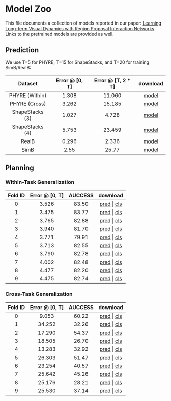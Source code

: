 # Model Zoo

This file documents a collection of models reported in our paper: [Learning Long-term Visual Dynamics with Region Proposal Interaction Networks](https://arxiv.org/abs/2008.02265). Links to the pretrained models are provided as well.


## Prediction

We use T=5 for PHYRE, T=15 for ShapeStacks, and T=20 for training SimB/RealB:

| Dataset         | Error @ [0, T] | Error @ [T, 2 * T] | download
| :-------------: | :------------: | :----------------: | :---:
| PHYRE (Within)  |      1.308     |       11.060       | [model](https://drive.google.com/file/d/10g0U00-pv2dRH2PjfrSi1jlnF4OewrX4/view?usp=sharing)
| PHYRE (Cross)   |      3.262     |       15.185       | [model](https://drive.google.com/file/d/1WLA5w3944Cz2CAmFpZK6uJv_V4UmTEfV/view?usp=sharing)
| ShapeStacks (3) |      1.027     |        4.728       | [model](https://drive.google.com/file/d/1VufPAnn2uSeAe1I9KA-NctpvGTjuLscX/view?usp=sharing)
| ShapeStacks (4) |      5.753     |       23.459       | [model](https://drive.google.com/file/d/1VufPAnn2uSeAe1I9KA-NctpvGTjuLscX/view?usp=sharing)
| RealB           |      0.296     |        2.336       | [model](https://drive.google.com/file/d/1w8Id8UYfQcYhc3nh2_I6Qnkt56Qr29xS/view?usp=sharing)
| SimB            |      2.55      |        25.77       | [model](https://drive.google.com/file/d/1vbJWlLCdT6GqTqry61TB3eEOGtDg9q-J/view?usp=sharing)

## Planning

### Within-Task Generalization

| Fold ID | Error @ [0, T] | AUCCESS | download
| :-----: | :------------: | :-----: | :------:
| 0       | 3.526          |  83.50  | [pred](https://drive.google.com/file/d/1h-zEsOM0FyPog1Urh5slnpKuKXxG16bd/view?usp=sharing) \| [cls](https://drive.google.com/file/d/1kRiuzEHU2t4K2W_rp2jo5KZr6Lyhq78B/view?usp=sharing)
| 1       | 3.475          |  83.77  | [pred](https://drive.google.com/file/d/1y5Db5RZvBSv2t73jjCOxK5Uo0c17_-kA/view?usp=sharing) \| [cls](https://drive.google.com/file/d/1o2Kv9kxLsyHbp3r3vNch9DSxx5YdCBQQ/view?usp=sharing)
| 2       | 3.765          |  82.88  | [pred](https://drive.google.com/file/d/1txkVHkS1PIRXMfG9QLbw3wVhs6gwkoMQ/view?usp=sharing) \| [cls](https://drive.google.com/file/d/1BJjNypaEz1ooeOcJCaXOqrDp-Ykw0QeP/view?usp=sharing)
| 3       | 3.940          |  81.70  | [pred](https://drive.google.com/file/d/1yHvWAbrYTXo-G6K_hW131iVmU-Te2oRY/view?usp=sharing) \| [cls](https://drive.google.com/file/d/1knwqC0OzJu-TA7bsfM0KHa34YmDo5wrC/view?usp=sharing)
| 4       | 3.771          |  79.91  | [pred](https://drive.google.com/file/d/1l_7NICMVk6HwW8g52D12tDUfT0xcQSnq/view?usp=sharing) \| [cls](https://drive.google.com/file/d/1EhFzekEdsXr6UoLtsFUtugOW3bqCiccG/view?usp=sharing)
| 5       | 3.713          |  82.55  | [pred](https://drive.google.com/file/d/1sipUIrkXj4wBJBRa--i12VJn2kSfOlEi/view?usp=sharing) \| [cls](https://drive.google.com/file/d/176E-ZqL0fSCg36jfTXWCcOHhj2N0CXa0/view?usp=sharing)
| 6       | 3.790          |  82.78  | [pred](https://drive.google.com/file/d/1hyia88X8wJna28xCDMpCYBSC3Yhu-mlR/view?usp=sharing) \| [cls](https://drive.google.com/file/d/1e8Oa3_w2YbTzbFD2AogHWCCbM198lMzm/view?usp=sharing)
| 7       | 4.002          |  82.48  | [pred](https://drive.google.com/file/d/1gKsTySIMO5zfneBLhvXZFdUhxuk-ooLD/view?usp=sharing) \| [cls](https://drive.google.com/file/d/1PZg9I8DDTGAqzsWKUU-T7BISHFyaCzAf/view?usp=sharing)
| 8       | 4.477          |  82.20  | [pred](https://drive.google.com/file/d/1CWw1Ax7AtZtM_mKCENx9mh709ZobAP_I/view?usp=sharing) \| [cls](https://drive.google.com/file/d/1tMXewWW1coMEYwirds8G3ZEk8wTqqykj/view?usp=sharing)
| 9       | 4.475          |  82.74  | [pred](https://drive.google.com/file/d/1oaXHKqlpPl7slOy0KEUHPXW5TEaHOuRn/view?usp=sharing) \| [cls](https://drive.google.com/file/d/1Kmja0wYlCyH1fAIsw6mipTZS6ZCUQSWV/view?usp=sharing)
### Cross-Task Generalization

| Fold ID | Error @ [0, T] | AUCCESS | download
| :-----: | :------------: | :-----: | :------:
| 0       | 9.053          |  60.22  | [pred](https://drive.google.com/file/d/1aL-a8oTXXieUC2fnQliWEBctgknJOhmN/view?usp=sharing) \| [cls](https://drive.google.com/file/d/1eRRHk1Nm1knFLEXELvMsddt7xgXWSXXi/view?usp=sharing)
| 1       | 34.252         |  32.26  | [pred](https://drive.google.com/file/d/1_IH9ZxHiephHY8xFxH_jQz7_gXcnErZ8/view?usp=sharing) \| [cls](https://drive.google.com/file/d/1ZQonl9a_D5AmGXwe5ZmYyE_UXbfZFn2Z/view?usp=sharing)
| 2       | 17.290         |  54.37  | [pred](https://drive.google.com/file/d/1ABJxthxCaZ0v-iFiiuBwPf_hQJ5mm4dx/view?usp=sharing) \| [cls](https://drive.google.com/file/d/1X_ri051zI2yLl9KXy6_5q1UpJlxwDuXp/view?usp=sharing)
| 3       | 18.505         |  26.70  | [pred](https://drive.google.com/file/d/1nc_4OTQMZdD4n6yR6xsgbey0tRqPTcbj/view?usp=sharing) \| [cls](https://drive.google.com/file/d/1KaM3yi-qcsAfB60OyonWr34VCUIlS4-z/view?usp=sharing)
| 4       | 13.283         |  32.92  | [pred](https://drive.google.com/file/d/1MxY_JvFYz6cWZEo7rN65VPClfXca3rJM/view?usp=sharing) \| [cls](https://drive.google.com/file/d/1_d-qyrXoXpc8pqZgZ76N33pAojgiVjl3/view?usp=sharing)
| 5       | 26.303         |  51.47  | [pred](https://drive.google.com/file/d/1WZboo1jqZk0jVhKSjX9ndGFrD98KXCuW/view?usp=sharing) \| [cls](https://drive.google.com/file/d/1fL74NDh7vfX9rhGXgORvarUvNo4zuGtv/view?usp=sharing)
| 6       | 23.254         |  40.57  | [pred](https://drive.google.com/file/d/1YSs1vN39hRKRGiRaNrKR1fOTmtbn3IBW/view?usp=sharing) \| [cls](https://drive.google.com/file/d/1Di1kdF34ZjDQLs3RgyuMsMUucNHRaiO_/view?usp=sharing)
| 7       | 25.642         |  45.26  | [pred](https://drive.google.com/file/d/1my5WmE03sXzG6Ay5FFO6lD5v8_TvY2V2/view?usp=sharing) \| [cls](https://drive.google.com/file/d/1ybwPzQNBG47K4vGMGZI3JKg3R5ZI3ufp/view?usp=sharing)
| 8       | 25.176         |  28.21  | [pred](https://drive.google.com/file/d/1YKTq42i4tgdalPhCU9GLy67nwrdS4w7Z/view?usp=sharing) \| [cls](https://drive.google.com/file/d/1D4lwpvkAzMk7G6LXWJthwsDTwtmy3A9q/view?usp=sharing)
| 9       | 25.530         |  37.14  | [pred](https://drive.google.com/file/d/19srvZKxRf-P8IPdH7DpsydbWwFJDVbTY/view?usp=sharing) \| [cls](https://drive.google.com/file/d/1CrWJ89RcGSLpcKZeupbkcOcfWRxXK6Jx/view?usp=sharing)
